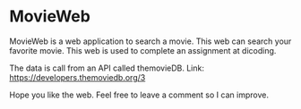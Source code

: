 # MovieWeb

MovieWeb is a web application to search a movie. This web can search your favorite movie. This web is used to complete an assignment at dicoding. 

The data is call from an API called themovieDB. Link: https://developers.themoviedb.org/3

Hope you like the web. Feel free to leave a comment so I can improve. 
